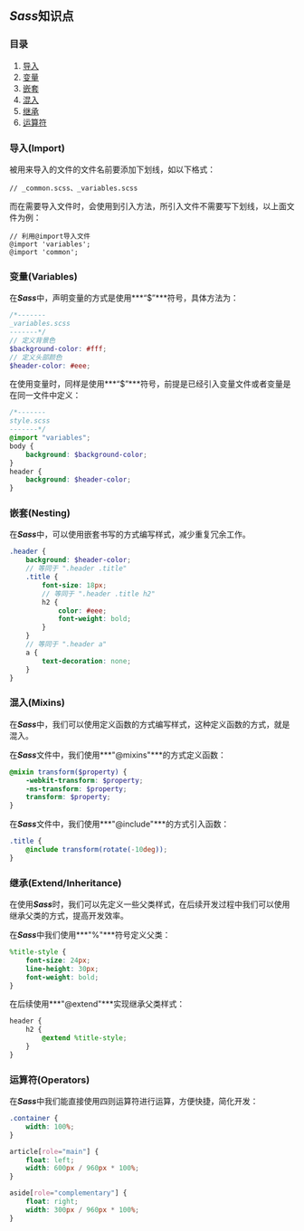 ## ***Sass***知识点

### 目录

<ol>
    <li><a href="#导入import">导入</a></li>
    <li><a href="#变量variables">变量</a></li>
	<li><a href="#嵌套nesting">嵌套</a></li>
	<li><a href="#混入mixins">混入</a></li>
	<li><a href="#继承ExtendInheritance">继承</a></li>
	<li><a href="#运算符operators">运算符</a></li>
</ol>

### 导入(Import)

被用来导入的文件的文件名前要添加下划线，如以下格式：

```
// _common.scss、_variables.scss
```



而在需要导入文件时，会使用到引入方法，所引入文件不需要写下划线，以上面文件为例：

```
// 利用@import导入文件
@import 'variables';
@import 'common';
```



### 变量(Variables)

在***Sass***中，声明变量的方式是使用***“$”***符号，具体方法为：

```scss
/*-------
_variables.scss
-------*/
// 定义背景色
$background-color: #fff;
// 定义头部颜色
$header-color: #eee;
```



在使用变量时，同样是使用***“$”***符号，前提是已经引入变量文件或者变量是在同一文件中定义：

```scss
/*-------
style.scss
-------*/
@import "variables";
body {
	background: $background-color;
}
header {
	background: $header-color;
}
```



### 嵌套(Nesting)

在***Sass***中，可以使用嵌套书写的方式编写样式，减少重复冗余工作。

```scss
.header {
	background: $header-color;
	// 等同于 ".header .title"
	.title {
		font-size: 18px;
		// 等同于 ".header .title h2"
		h2 {
			color: #eee;
			font-weight: bold;
		}
	}
	// 等同于 ".header a"
	a {
		text-decoration: none;
	}
}
```



### 混入(Mixins)

在***Sass***中，我们可以使用定义函数的方式编写样式，这种定义函数的方式，就是混入。

在***Sass***文件中，我们使用***"@mixins"***的方式定义函数：

```scss
@mixin transform($property) {
	-webkit-transform: $property;
	-ms-transform: $property;
	transform: $property;
}
```



在***Sass***文件中，我们使用***"@include"***的方式引入函数：

```scss
.title {
	@include transform(rotate(-10deg));
}
```



### 继承(Extend/Inheritance)

在使用***Sass***时，我们可以先定义一些父类样式，在后续开发过程中我们可以使用继承父类的方式，提高开发效率。

在***Sass***中我们使用***"%"***符号定义父类：

```scss
%title-style {
	font-size: 24px;
	line-height: 30px;
	font-weight: bold;
}
```



在后续使用***"@extend"***实现继承父类样式：

```scss
header {
	h2 {
		@extend %title-style;
	}
}
```



### 运算符(Operators)

在***Sass***中我们能直接使用四则运算符进行运算，方便快捷，简化开发：

```scss
.container {
	width: 100%;
}

article[role="main"] {
	float: left;
	width: 600px / 960px * 100%;
}

aside[role="complementary"] {
	float: right;
	width: 300px / 960px * 100%;
}
```



